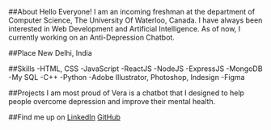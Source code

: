 ##About
Hello Everyone! I am an incoming freshman at the department of Computer Science, The University Of Waterloo, Canada. I have always been interested in Web Development and Artificial Intelligence. As of now, I currently working on an Anti-Depression Chatbot.


##Place
New Delhi, India

##Skills
-HTML, CSS
-JavaScript
-ReactJS
-NodeJS
-ExpressJS
-MongoDB
-My SQL
-C++
-Python
-Adobe Illustrator, Photoshop, Indesign
-Figma

##Projects I am most proud of
Vera is a chatbot that I designed to help people overcome depression and improve their mental health.

##Find me up on
[LinkedIn](https://www.linkedin.com/in/ansh-dhingra-a88621197/)
[GitHub](https://github.com/anshdhinhgra47)


